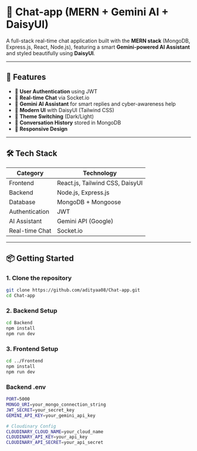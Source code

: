 # 💬 Chat-app (MERN + Gemini AI + DaisyUI)

A full-stack real-time chat application built with the **MERN stack** (MongoDB, Express.js, React, Node.js), featuring a smart **Gemini-powered AI Assistant** and styled beautifully using **DaisyUI**.

---

## 🚀 Features

- 🔐 **User Authentication** using JWT
- 💬 **Real-time Chat** via Socket.io
- 🤖 **Gemini AI Assistant** for smart replies and cyber-awareness help
- 🎨 **Modern UI** with DaisyUI (Tailwind CSS)
- 🌙 **Theme Switching** (Dark/Light)
- 💾 **Conversation History** stored in MongoDB
- 📱 **Responsive Design**

---

## 🛠️ Tech Stack

| Category       | Technology             |
|----------------|------------------------|
| Frontend       | React.js, Tailwind CSS, DaisyUI |
| Backend        | Node.js, Express.js    |
| Database       | MongoDB + Mongoose     |
| Authentication | JWT                    |
| AI Assistant   | Gemini API (Google)    |
| Real-time Chat | Socket.io              |

---

## 📦 Getting Started

### 1. Clone the repository
```bash
git clone https://github.com/adityaa08/Chat-app.git
cd Chat-app
```

### 2. Backend Setup
``` bash
cd Backend
npm install
npm run dev
```

### 3. Frontend Setup
``` bash
cd ../Frontend
npm install
npm run dev
```

### Backend .env
```bash
PORT=5000
MONGO_URI=your_mongo_connection_string
JWT_SECRET=your_secret_key
GEMINI_API_KEY=your_gemini_api_key

# Cloudinary Config
CLOUDINARY_CLOUD_NAME=your_cloud_name
CLOUDINARY_API_KEY=your_api_key
CLOUDINARY_API_SECRET=your_api_secret
```
